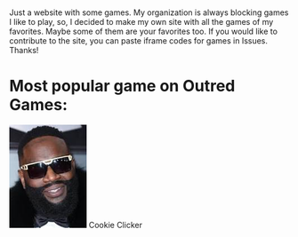 # 
Just a website with some games. My organization is always blocking games I like to play, so, I decided to make my own site with all the games of my favorites. Maybe some of them are your favorites too. If you would like to contribute to the site, you can paste iframe codes for games in Issues. Thanks!

# Most popular game on Outred Games:
<img src="Unknown.jpeg" alt="Image description">
Cookie Clicker
